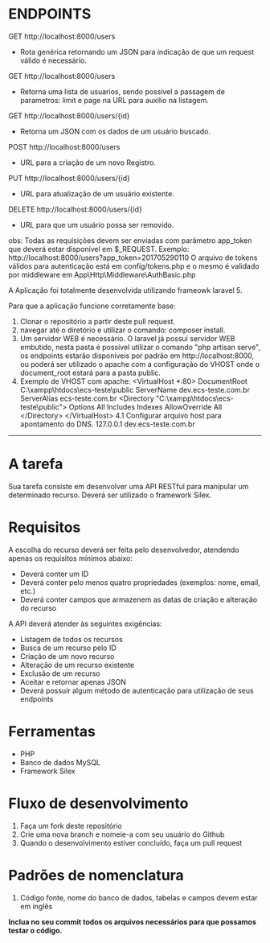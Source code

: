 

# ENDPOINTS

GET http://localhost:8000/users
* Rota genérica retornando um JSON para indicação de que um request válido é necessário.

GET http://localhost:8000/users
* Retorna uma lista de usuarios, sendo possível a passagem de parametros: limit e page na URL para auxilio na listagem.

GET http://localhost:8000/users/{id}
* Retorna um JSON com os dados de um usuário buscado.

POST http://localhost:8000/users
* URL para a criação de um novo Registro.

PUT http://localhost:8000/users/{id}
* URL para atualização de um usuário existente.

DELETE http://localhost:8000/users/{id}
* URL para que um usuário possa ser removido.

obs: Todas as requisições devem ser enviadas com parâmetro app_token que deverá estar disponível em $_REQUEST. Exemplo: http://localhost:8000/users?app_token=201705290110
O arquivo de tokens válidos para autenticação está em config/tokens.php e o mesmo é validado por middleware em App\Http\Middleware\AuthBasic.php

A Aplicação foi totalmente desenvolvida utilizando frameowk laravel 5.

Para que a aplicação funcione corretamente base:
1. Clonar o repositório a partir deste pull request.
2. navegar até o diretório e utilizar o comando: composer install.
3. Um servidor WEB é necessário. O laravel já possui servidor WEB embutido, nesta pasta é possível utilizar o comando "php artisan serve", os endpoints estarão disponíveis por padrão em http://localhost:8000, ou poderá ser utilizado o apache com a configuração do VHOST onde o document_root estará para a pasta public.
4. Exemplo de VHOST com apache:
<VirtualHost *:80>
	DocumentRoot C:\xampp\htdocs\ecs-teste\public
	ServerName dev.ecs-teste.com.br
	ServerAlias ecs-teste.com.br
	<Directory "C:\xampp\htdocs\ecs-teste\public">
		Options All Includes Indexes
		AllowOverride All
	<\/Directory>
<\/VirtualHost>
4.1 Configurar arquivo host para apontamento do DNS.
127.0.0.1 dev.ecs-teste.com.br 

__________________________________________________________________________________________

# A tarefa
Sua tarefa consiste em desenvolver uma API RESTful para manipular um determinado recurso. Deverá ser utilizado o framework Silex.

# Requisitos
A escolha do recurso deverá ser feita pelo desenvolvedor, atendendo apenas os requisitos mínimos abaixo:

* Deverá conter um ID
* Deverá conter pelo menos quatro propriedades (exemplos: nome, email, etc.)
* Deverá conter campos que armazenem as datas de criação e alteração do recurso

A API deverá atender às seguintes exigências:

* Listagem de todos os recursos
* Busca de um recurso pelo ID
* Criação de um novo recurso
* Alteração de um recurso existente
* Exclusão de um recurso
* Aceitar e retornar apenas JSON
* Deverá possuir algum método de autenticação para utilização de seus endpoints

# Ferramentas
* PHP
* Banco de dados MySQL
* Framework Silex

# Fluxo de desenvolvimento
1. Faça um fork deste repositório
2. Crie uma nova branch e nomeie-a com seu usuário do Github
3. Quando o desenvolvimento estiver concluído, faça um pull request

# Padrões de nomenclatura
1. Código fonte, nome do banco de dados, tabelas e campos devem estar em inglês

**Inclua no seu commit todos os arquivos necessários para que possamos testar o código.**
